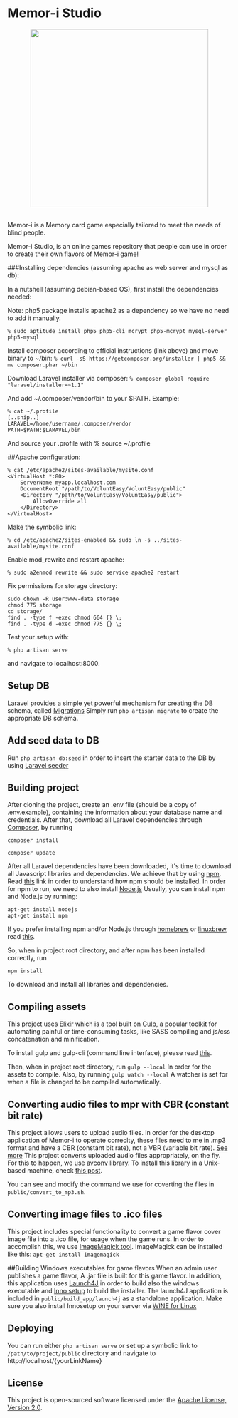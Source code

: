 # Memor-i Studio
<p align="center">
<img src="https://raw.githubusercontent.com/scify/Memor-i/master/src/main/resources/img/memori.png" width="400">
</p>
<br>
Memor-i is a Memory card game especially tailored to meet the needs of blind people.

Memor-i Studio, is an online games repository that people can use in order to create their own flavors of Memor-i game!


###Installing dependencies (assuming apache as web server and mysql as db):

In a nutshell (assuming debian-based OS), first install the dependencies needed:

Note: php5 package installs apache2 as a dependency so we have no need to add it manually.

```
% sudo aptitude install php5 php5-cli mcrypt php5-mcrypt mysql-server php5-mysql
```

Install composer according to official instructions (link above) and move binary to ~/bin:
```% curl -sS https://getcomposer.org/installer | php5 && mv composer.phar ~/bin```

Download Laravel installer via composer:
```% composer global require "laravel/installer=~1.1"```


And add ~/.composer/vendor/bin to your $PATH. Example:
```
% cat ~/.profile
[..snip..]
LARAVEL=/home/username/.composer/vendor
PATH=$PATH:$LARAVEL/bin
```
And source your .profile with % source ~/.profile

##Apache configuration:
```
% cat /etc/apache2/sites-available/mysite.conf
<VirtualHost *:80>
    ServerName myapp.localhost.com
    DocumentRoot "/path/to/VoluntEasy/VoluntEasy/public"
    <Directory "/path/to/VoluntEasy/VoluntEasy/public">
        AllowOverride all
    </Directory>
</VirtualHost>
```
Make the symbolic link:
```
% cd /etc/apache2/sites-enabled && sudo ln -s ../sites-available/mysite.conf
```
Enable mod_rewrite and restart apache:
```
% sudo a2enmod rewrite && sudo service apache2 restart
```
Fix permissions for storage directory:
```
sudo chown -R user:www-data storage
chmod 775 storage
cd storage/
find . -type f -exec chmod 664 {} \;
find . -type d -exec chmod 775 {} \;
```
Test your setup with:
```
% php artisan serve
```
and navigate to localhost:8000.

## Setup DB
Laravel provides a simple yet powerful mechanism for creating the DB schema, called [Migrations](https://laravel.com/docs/5.3/migrations)
Simply run ```php artisan migrate``` to create the appropriate DB schema.

## Add seed data to DB
Run ```php artisan db:seed``` in order to insert the starter data to the DB by using [Laravel seeder](https://laravel.com/docs/5.3/seeding)

## Building project
After cloning the project, create an .env file (should be a copy of .env.example),
containing the information about your database name and credentials. 
After that, download all Laravel dependencies through [Composer](https://laravel.com/docs/5.3/installation), by running

```
composer install

composer update
```

After all Laravel dependencies have been downloaded, it's time to download all Javascript libraries and dependencies. 
We achieve that by using [npm](http://blog.npmjs.org/post/85484771375/how-to-install-npm).
Read [this](https://www.digitalocean.com/community/tutorials/how-to-install-node-js-on-an-ubuntu-14-04-server) link in order to understand how npm should be installed.
In order for npm to run, we need to also install [Node.js](https://nodejs.org/en/)
Usually, you can install npm and Node.js by running:
```aidl
apt-get install nodejs
apt-get install npm
```

If you prefer installing npm and/or Node.js through [homebrew](http://brew.sh/) or [linuxbrew](http://linuxbrew.sh/), read [this](http://blog.teamtreehouse.com/install-node-js-npm-linux).

So, when in project root directory, and after npm has been installed correctly, run
```
npm install
```
To download and install all libraries and dependencies.

## Compiling assets

This project uses [Elixir](https://laravel.com/docs/5.3/elixir) which is a tool built on [Gulp](http://gulpjs.com/),
a popular toolkit for automating painful or time-consuming tasks, like SASS compiling and js/css concatenation and minification.

To install gulp and gulp-cli (command line interface), please read [this](https://github.com/gulpjs/gulp/blob/master/docs/getting-started.md).

Then, when in project root directory, run 
```gulp --local```
In order for the assets to compile. Also, by running
```gulp watch --local```
A watcher is set for when a file is changed to be compiled automatically.

## Converting audio files to mpr with CBR (constant bit rate)
This project allows users to upload audio files. In order for the desktop application of Memor-i to operate correclty,
these files need to me in .mp3 format and have a CBR (constant bit rate), not a VBR (variable bit rate). [See more](https://www.lifewire.com/difference-between-cbr-and-vbr-encoding-2438423)
This project converts uploaded audio files appropriately, on the fly. For this to happen, we use [avconv](https://libav.org/avconv.html) library.
To install this library in a Unix-based machine, check [this post](http://askubuntu.com/questions/391357/how-do-you-install-avconv-on-ubuntu-server-13-04).

You can see and modify the command we use for coverting the files in ```public/convert_to_mp3.sh```.

## Converting image files to .ico files
This project includes special functionality to convert a game flavor cover image file into a .ico file, for usage when the game runs.
In order to accomplish this, we use [ImageMagick tool](https://github.com/ImageMagick/ImageMagick/blob/master/LICENSE).
ImageMagick can be installed like this:
```apt-get install imagemagick```

##Building Windows executables for game flavors
When an admin user publishes a game flavor, A .jar file is built for this game flavor. In addition, this application uses
[Launch4J](http://launch4j.sourceforge.net/) in order to build also the windows executable and [Inno setup](http://www.jrsoftware.org/isinfo.php) to build the installer.
The launch4J application is included in ```public/build_app/launch4j``` as a standalone application. 
Make sure you also install Innosetup on your server via [WINE for Linux](https://www.winehq.org/)

## Deploying
You can run either  ```php artisan serve``` or set up a symbolic link to ```/path/to/project/public``` directory and navigate to http://localhost/{yourLinkName}


## License

This project is open-sourced software licensed under the [Apache License, Version 2.0](https://www.apache.org/licenses/LICENSE-2.0).
